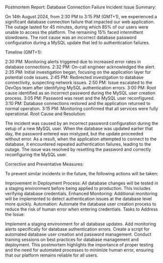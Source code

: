 Postmortem Report: Database Connection Failure Incident
Issue Summary:

On 14th August 2024, from 2:30 PM to 3:15 PM (GMT+1), we experienced a significant database connection failure that impacted our web application. The outage lasted for 45 minutes, during which 85% of our users were unable to access the platform. The remaining 15% faced intermittent slowdowns. The root cause was an incorrect database password configuration during a MySQL update that led to authentication failures.

Timeline (GMT+1):

2:30 PM: Monitoring alerts triggered due to increased error rates in database connections.
2:32 PM: On-call engineer acknowledged the alert.
2:35 PM: Initial investigation began, focusing on the application layer for potential code issues.
2:45 PM: Redirected investigation to database connectivity, suspecting network issues.
2:50 PM: Issue escalated to the DevOps team after identifying MySQL authentication errors.
3:00 PM: Root cause identified as an incorrect password during the MySQL user creation process.
3:05 PM: Password was reset and the MySQL user reconfigured.
3:10 PM: Database connections restored and the application returned to normal operation.
3:15 PM: Monitoring confirmed that all services were fully operational.
Root Cause and Resolution:

The incident was caused by an incorrect password configuration during the setup of a new MySQL user. When the database was updated earlier that day, the password entered was mistyped, but the update proceeded without error. As a result, when the application attempted to connect to the database, it encountered repeated authentication failures, leading to the outage. The issue was resolved by resetting the password and correctly reconfiguring the MySQL user.

Corrective and Preventative Measures:

To prevent similar incidents in the future, the following actions will be taken:

Improvement in Deployment Process: All database changes will be tested in a staging environment before being applied to production. This includes verifying database credentials.
Enhanced Monitoring: Additional monitoring will be implemented to detect authentication issues at the database level more quickly.
Automation: Automate the database user creation process to reduce the risk of human error when entering credentials.
Tasks to Address the Issue:

Implement a staging environment for all database updates.
Add monitoring alerts specifically for database authentication errors.
Create a script for automated database user creation and password management.
Conduct training sessions on best practices for database management and deployment.
This postmortem highlights the importance of proper testing and the need for automated processes to minimize human error, ensuring that our platform remains reliable for all users.
